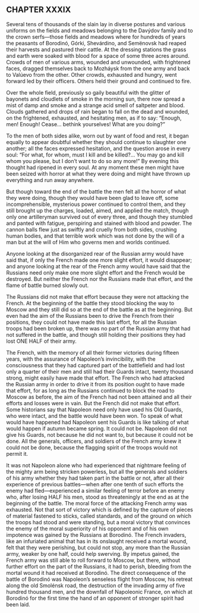 ## CHAPTER XXXIX

Several tens of thousands of the slain lay in diverse postures and
various uniforms on the fields and meadows belonging to the Davýdov
family and to the crown serfs—those fields and meadows where for
hundreds of years the peasants of Borodinó, Górki, Shevárdino, and
Semënovsk had reaped their harvests and pastured their cattle. At the
dressing stations the grass and earth were soaked with blood for a space
of some three acres around. Crowds of men of various arms, wounded and
unwounded, with frightened faces, dragged themselves back to Mozháysk
from the one army and back to Valúevo from the other. Other crowds,
exhausted and hungry, went forward led by their officers. Others held
their ground and continued to fire.

Over the whole field, previously so gaily beautiful with the glitter of
bayonets and cloudlets of smoke in the morning sun, there now spread a
mist of damp and smoke and a strange acid smell of saltpeter and blood.
Clouds gathered and drops of rain began to fall on the dead and wounded,
on the frightened, exhausted, and hesitating men, as if to say: “Enough,
men! Enough! Cease... bethink yourselves! What are you doing?”

To the men of both sides alike, worn out by want of food and rest,
it began equally to appear doubtful whether they should continue to
slaughter one another; all the faces expressed hesitation, and the
question arose in every soul: “For what, for whom, must I kill and be
killed?... You may go and kill whom you please, but I don’t want to do
so any more!” By evening this thought had ripened in every soul. At any
moment these men might have been seized with horror at what they were
doing and might have thrown up everything and run away anywhere.

But though toward the end of the battle the men felt all the horror of
what they were doing, though they would have been glad to leave off,
some incomprehensible, mysterious power continued to control them, and
they still brought up the charges, loaded, aimed, and applied the match,
though only one artilleryman survived out of every three, and though
they stumbled and panted with fatigue, perspiring and stained with blood
and powder. The cannon balls flew just as swiftly and cruelly from both
sides, crushing human bodies, and that terrible work which was not done
by the will of a man but at the will of Him who governs men and worlds
continued.

Anyone looking at the disorganized rear of the Russian army would have
said that, if only the French made one more slight effort, it would
disappear; and anyone looking at the rear of the French army would have
said that the Russians need only make one more slight effort and the
French would be destroyed. But neither the French nor the Russians made
that effort, and the flame of battle burned slowly out.

The Russians did not make that effort because they were not attacking
the French. At the beginning of the battle they stood blocking the
way to Moscow and they still did so at the end of the battle as at the
beginning. But even had the aim of the Russians been to drive the French
from their positions, they could not have made this last effort, for all
the Russian troops had been broken up, there was no part of the Russian
army that had not suffered in the battle, and though still holding their
positions they had lost ONE HALF of their army.

The French, with the memory of all their former victories during
fifteen years, with the assurance of Napoleon’s invincibility, with the
consciousness that they had captured part of the battlefield and had
lost only a quarter of their men and still had their Guards intact,
twenty thousand strong, might easily have made that effort. The French
who had attacked the Russian army in order to drive it from its position
ought to have made that effort, for as long as the Russians continued to
block the road to Moscow as before, the aim of the French had not been
attained and all their efforts and losses were in vain. But the French
did not make that effort. Some historians say that Napoleon need only
have used his Old Guards, who were intact, and the battle would have
been won. To speak of what would have happened had Napoleon sent his
Guards is like talking of what would happen if autumn became spring. It
could not be. Napoleon did not give his Guards, not because he did not
want to, but because it could not be done. All the generals, officers,
and soldiers of the French army knew it could not be done, because the
flagging spirit of the troops would not permit it.

It was not Napoleon alone who had experienced that nightmare feeling
of the mighty arm being stricken powerless, but all the generals and
soldiers of his army whether they had taken part in the battle or not,
after all their experience of previous battles—when after one tenth of
such efforts the enemy had fled—experienced a similar feeling of terror
before an enemy who, after losing HALF his men, stood as threateningly
at the end as at the beginning of the battle. The moral force of the
attacking French army was exhausted. Not that sort of victory which is
defined by the capture of pieces of material fastened to sticks, called
standards, and of the ground on which the troops had stood and were
standing, but a moral victory that convinces the enemy of the moral
superiority of his opponent and of his own impotence was gained by the
Russians at Borodinó. The French invaders, like an infuriated animal
that has in its onslaught received a mortal wound, felt that they were
perishing, but could not stop, any more than the Russian army, weaker
by one half, could help swerving. By impetus gained, the French army was
still able to roll forward to Moscow, but there, without further effort
on the part of the Russians, it had to perish, bleeding from the mortal
wound it had received at Borodinó. The direct consequence of the battle
of Borodinó was Napoleon’s senseless flight from Moscow, his retreat
along the old Smolénsk road, the destruction of the invading army of
five hundred thousand men, and the downfall of Napoleonic France, on
which at Borodinó for the first time the hand of an opponent of stronger
spirit had been laid.





